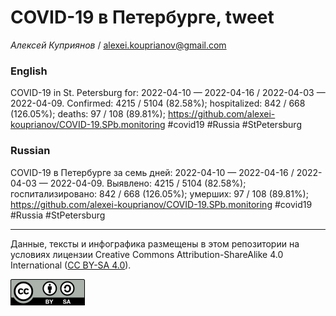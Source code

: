 COVID-19 в Петербурге, tweet
============================

*Алексей Куприянов* /
<a href="mailto:alexei.kouprianov@gmail.com" class="email">alexei.kouprianov@gmail.com</a>

### English

COVID-19 in St. Petersburg for: 2022-04-10 — 2022-04-16 / 2022-04-03 —
2022-04-09. Сonfirmed: 4215 / 5104 (82.58%); hospitalized: 842 / 668
(126.05%); deaths: 97 / 108 (89.81%);
<a href="https://github.com/alexei-kouprianov/COVID-19.SPb.monitoring" class="uri">https://github.com/alexei-kouprianov/COVID-19.SPb.monitoring</a>
\#covid19 \#Russia \#StPetersburg

### Russian

COVID-19 в Петербурге за семь дней: 2022-04-10 — 2022-04-16 / 2022-04-03
— 2022-04-09. Выявлено: 4215 / 5104 (82.58%); госпитализировано: 842 /
668 (126.05%); умерших: 97 / 108 (89.81%);
<a href="https://github.com/alexei-kouprianov/COVID-19.SPb.monitoring" class="uri">https://github.com/alexei-kouprianov/COVID-19.SPb.monitoring</a>
\#covid19 \#Russia \#StPetersburg

------------------------------------------------------------------------

Данные, тексты и инфографика размещены в этом репозитории на условиях
лицензии Creative Commons Attribution-ShareAlike 4.0 International ([CC
BY-SA 4.0](https://creativecommons.org/licenses/by-sa/4.0/)).

![](../misc/CC-BY-SA-icon.png "CC-BY-SA")
